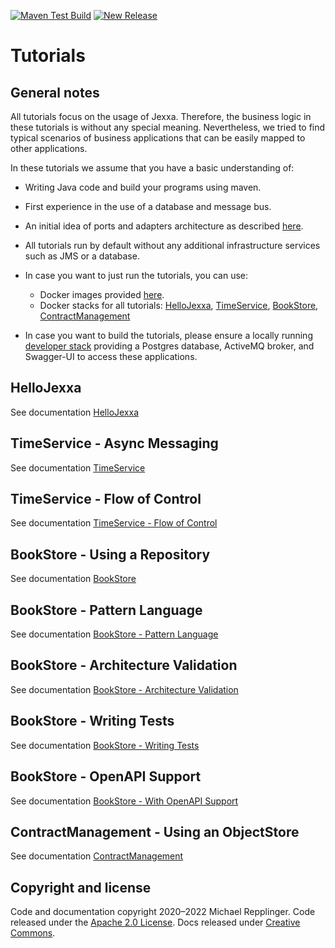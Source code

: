 [![Maven Test Build](https://github.com/jexxa-projects/JexxaTutorials/actions/workflows/mavenBuild.yml/badge.svg)](https://github.com/jexxa-projects/JexxaTutorials/actions/workflows/mavenBuild.yml)
[![New Release](https://github.com/jexxa-projects/JexxaTutorials/actions/workflows/newRelease.yml/badge.svg)](https://github.com/jexxa-projects/JexxaTutorials/actions/workflows/newRelease.yml)
# Tutorials 

## General notes

All tutorials focus on the usage of Jexxa. Therefore, the business logic in these tutorials is without any special 
meaning. Nevertheless, we tried to find typical scenarios of business applications that can be easily mapped to other applications.

In these tutorials we assume that you have a basic understanding of: 
* Writing Java code and build your programs using maven.

* First experience in the use of a database and message bus. 

* An initial idea of ports and adapters architecture as described [here](https://herbertograca.com/2017/11/16/explicit-architecture-01-ddd-hexagonal-onion-clean-cqrs-how-i-put-it-all-together/).

* All tutorials run by default without any additional infrastructure services such as JMS or a database.

* In case you want to just run the tutorials, you can use: 
  * Docker images provided [here](https://github.com/jexxa-projects?tab=packages&repo_name=JexxaTutorials). 
  * Docker stacks for all tutorials: [HelloJexxa](deploy/hellojexxa-compose.yml), [TimeService](deploy/timeservice-compose.yml), [BookStore](deploy/bookstore-compose.yml), [ContractManagement](deploy/contract-management-compose.yml)
  
* In case you want to build the tutorials, please ensure a locally running  [developer stack](deploy/developerStack.yml) providing a Postgres database, ActiveMQ broker, and Swagger-UI to access these applications.

## HelloJexxa
See documentation [HelloJexxa](HelloJexxa/README.md)

## TimeService - Async Messaging
See documentation [TimeService](TimeService/README.md)

## TimeService - Flow of Control
See documentation [TimeService - Flow of Control](TimeService/README-FlowOfControl.md)

## BookStore - Using a Repository  
See documentation [BookStore](BookStore/README.md)

## BookStore - Pattern Language
See documentation [BookStore - Pattern Language](BookStore/README-PatternLanguage.md)

## BookStore - Architecture Validation 
See documentation [BookStore - Architecture Validation](BookStore/README-ArchitectureValidation.md)

## BookStore - Writing Tests 
See documentation [BookStore - Writing Tests](BookStore/README-JexxaTest.md)

## BookStore - OpenAPI Support 
See documentation [BookStore - With OpenAPI Support](BookStore/README-OPENAPI.md)

## ContractManagement - Using an ObjectStore  
See documentation [ContractManagement](ContractManagement/README.md)

## Copyright and license

Code and documentation copyright 2020–2022 Michael Repplinger. Code released under the [Apache 2.0 License](LICENSE). Docs released under [Creative Commons](https://creativecommons.org/licenses/by/3.0/).
